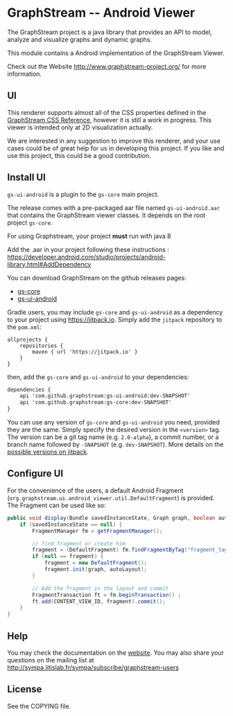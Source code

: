 # GraphStream -- Android Viewer

The GraphStream project is a java library that provides an API to model, analyze and visualize graphs and dynamic graphs.

This module contains a Android implementation of the GraphStream Viewer.

Check out the Website <http://www.graphstream-project.org/> for more information.

## UI

This renderer supports almost all of the CSS properties defined in the [GraphStream CSS Reference](http://graphstream-project.org/doc/Tutorials/GraphStream-CSS-Reference_1.0/), however it is still a work in progress. This viewer is intended only at 2D visualization actually.

We are interested in any suggestion to improve this renderer, and your use cases could be of great help for us in developing this project. If you like and use this project, this could be a good contribution.

## Install UI

`gs-ui-android` is a plugin to the `gs-core` main project.

The release comes with a pre-packaged aar file named `gs-ui-android.aar` that contains the GraphStream viewer classes. It depends on the root project `gs-core`.

 For using Graphstream, your project <b>must</b> run with java 8

 Add the .aar in your project following these instructions : https://developer.android.com/studio/projects/android-library.html#AddDependency

 You can download GraphStream on the github releases pages:

- [gs-core](https://github.com/graphstream/gs-core/releases)
- [gs-ui-android](https://github.com/graphstream/gs-ui-android/releases)


Gradle users, you may include `gs-core` and `gs-ui-android` as a dependency to your project using <https://jitpack.io>.
Simply add the `jitpack` repository to the `pom.xml`:

```
allprojects {
    repositories {
        maven { url 'https://jitpack.io' }
    }
}
```

then, add the `gs-core` and `gs-ui-android` to your dependencies:

```xml
dependencies {
    api 'com.github.graphstream:gs-ui-android:dev-SNAPSHOT'
    api 'com.github.graphstream:gs-core:dev-SNAPSHOT'
}
```

You can use any version of `gs-core` and `gs-ui-android` you need, provided they are the same. Simply specify the desired version in the `<version>` tag. The version can be a git tag name (e.g. `2.0-alpha`), a commit number, or a branch name followed by `-SNAPSHOT` (e.g. `dev-SNAPSHOT`). More details on the [possible versions on jitpack](https://jitpack.io/#graphstream/gs-core).

## Configure UI

For the convenience of the users, a default Android Fragment (`org.graphstream.ui.android_viewer.util.DefaultFragment`) is provided. The Fragment can be used like so:

```java
public void display(Bundle savedInstanceState, Graph graph, boolean autoLayout) {
    if (savedInstanceState == null) {
        FragmentManager fm = getFragmentManager();

        // find fragment or create him
        fragment = (DefaultFragment) fm.findFragmentByTag("fragment_tag");
        if (null == fragment) {
            fragment = new DefaultFragment();
            fragment.init(graph, autoLayout);
        }

        // Add the fragment in the layout and commit
        FragmentTransaction ft = fm.beginTransaction() ;
        ft.add(CONTENT_VIEW_ID, fragment).commit();
    }
}
```

## Help

You may check the documentation on the [website](http://graphstream-project.org). You may also share your questions on the mailing list at http://sympa.litislab.fr/sympa/subscribe/graphstream-users

## License

See the COPYING file.